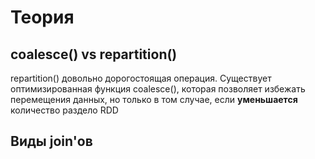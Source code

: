 # Теория

## coalesce() vs repartition()
repartition() довольно дорогостоящая операция. Существует оптимизированная функция coalesce(), которая позволяет избежать перемещения данных, но только в том случае, если **уменьшается** количество раздело RDD

## Виды join'ов

